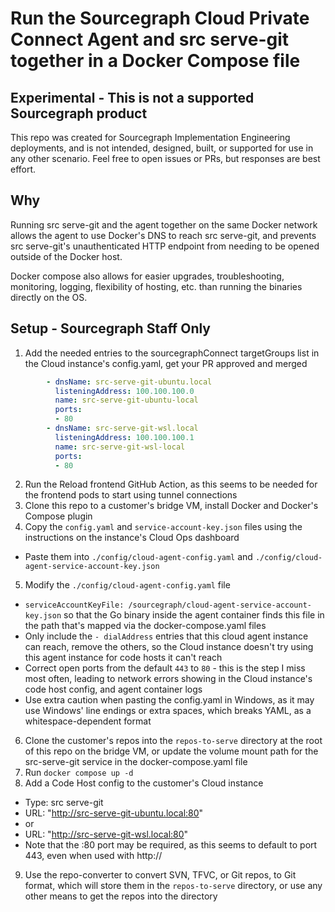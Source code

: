 # Run the Sourcegraph Cloud Private Connect Agent and src serve-git together in a Docker Compose file

## Experimental - This is not a supported Sourcegraph product
This repo was created for Sourcegraph Implementation Engineering deployments, and is not intended, designed, built, or supported for use in any other scenario. Feel free to open issues or PRs, but responses are best effort.

## Why
Running src serve-git and the agent together on the same Docker network allows the agent to use Docker's DNS to reach src serve-git, and prevents src serve-git's unauthenticated HTTP endpoint from needing to be opened outside of the Docker host.

Docker compose also allows for easier upgrades, troubleshooting, monitoring, logging, flexibility of hosting, etc. than running the binaries directly on the OS.

## Setup - Sourcegraph Staff Only
1. Add the needed entries to the sourcegraphConnect targetGroups list in the Cloud instance's config.yaml, get your PR approved and merged
```yaml
        - dnsName: src-serve-git-ubuntu.local
          listeningAddress: 100.100.100.0
          name: src-serve-git-ubuntu-local
          ports:
          - 80
        - dnsName: src-serve-git-wsl.local
          listeningAddress: 100.100.100.1
          name: src-serve-git-wsl-local
          ports:
          - 80
```
2. Run the Reload frontend GitHub Action, as this seems to be needed for the frontend pods to start using tunnel connections
3. Clone this repo to a customer's bridge VM, install Docker and Docker's Compose plugin
4. Copy the `config.yaml` and `service-account-key.json` files using the instructions on the instance's Cloud Ops dashboard
 - Paste them into `./config/cloud-agent-config.yaml` and `./config/cloud-agent-service-account-key.json`
5. Modify the `./config/cloud-agent-config.yaml` file
 - `serviceAccountKeyFile: /sourcegraph/cloud-agent-service-account-key.json` so that the Go binary inside the agent container finds this file in the path that's mapped via the docker-compose.yaml files
 - Only include the `- dialAddress` entries that this cloud agent instance can reach, remove the others, so the Cloud instance doesn't try using this agent instance for code hosts it can't reach
 - Correct open ports from the default `443` to `80` - this is the step I miss most often, leading to network errors showing in the Cloud instance's code host config, and agent container logs
 - Use extra caution when pasting the config.yaml in Windows, as it may use Windows' line endings or extra spaces, which breaks YAML, as a whitespace-dependent format
6. Clone the customer's repos into the `repos-to-serve` directory at the root of this repo on the bridge VM, or update the volume mount path for the src-serve-git service in the docker-compose.yaml file
7. Run `docker compose up -d`
8. Add a Code Host config to the customer's Cloud instance
 - Type: src serve-git
 - URL: "http://src-serve-git-ubuntu.local:80"
 - or
 - URL: "http://src-serve-git-wsl.local:80"
 - Note that the :80 port may be required, as this seems to default to port 443, even when used with http://
9. Use the repo-converter to convert SVN, TFVC, or Git repos, to Git format, which will store them in the `repos-to-serve` directory, or use any other means to get the repos into the directory

